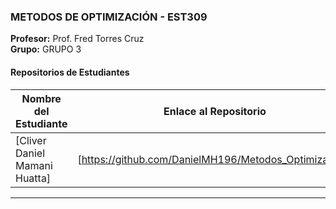 
### METODOS DE OPTIMIZACIÓN - EST309
**Profesor:** Prof. Fred Torres Cruz  
**Grupo:** GRUPO 3

#### Repositorios de Estudiantes
| Nombre del Estudiante | Enlace al Repositorio |
|--------------|-----------------|
| [Cliver Daniel Mamani Huatta] | [https://github.com/DanielMH196/Metodos_Optimizacion] |

---
